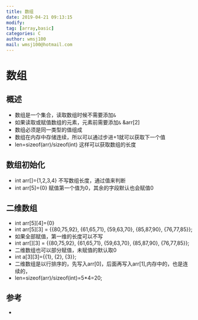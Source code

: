 ```yaml
---
title: 数组
date: 2019-04-21 09:13:15	
modify: 
tag: [array,basic]
categories: C
author: wmsj100
mail: wmsj100@hotmail.com
---
```


# 数组

## 概述
- 数组是一个集合，读取数组时候不需要添加`&`
- 如果读取或赋值数组的元素，元素前需要添加`&` &arr[2]
- 数组必须是同一类型的值组成
- 数组在内存中存储连续，所以可以通过步进+1就可以获取下一个值
- len=sizeof(arr)/sizeof(int) 这样可以获取数组的长度

## 数组初始化
- int arr[]={1,2,3,4} 不写数组长度，通过值来判断
- int arr[5]={0} 赋值第一个值为0，其余的字段默认也会赋值0

## 二维数组
- int arr[5][4]={0}
- int arr[5][3] = {{80,75,92}, {61,65,71}, {59,63,70}, {85,87,90}, {76,77,85}};
- 如果全部赋值，第一维的长度可以不写
- int arr[][3] = {{80,75,92}, {61,65,71}, {59,63,70}, {85,87,90}, {76,77,85}};
- 二维数组也可以部分赋值，未赋值的默认取0
- int a[3][3]={{1}, {2}, {3}};
- 二维数组是以行排序的，先写入arr[0]，后面再写入arr[1],内存中的，也是连续的，
- len=sizeof(arr)/sizeof(int)=5\*4=20;

## 参考
- []()
